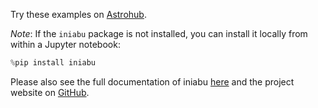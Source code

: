 Try these examples on [Astrohub](https://astrohub.uvic.ca/).

*Note*: If the `iniabu` package is not installed,
you can install it locally from within a Jupyter notebook:

```python
%pip install iniabu
```

Please also see the full documentation 
of iniabu
[here](https://iniabu.readthedocs.io)
and the project website on
[GitHub](https://github.com/galactic-forensics/iniabu).
